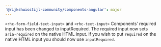 ```yaml
---
'@rijkshuisstijl-community/components-angular': major
---
```


`<rhc-form-field-text-input>` and `<rhc-text-input>` Components' required input has been changed to inputRequired. The required input now sets `aria-required` on the native HTML input. If you wish to put `required` on the native HTML input you should now use `inputRequired`.
